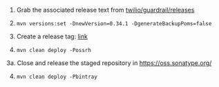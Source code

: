 1. Grab the associated release text from [twilio/guardrail/releases](https://github.com/twilio/guardrail/releases)

2. `mvn versions:set -DnewVersion=0.34.1 -DgenerateBackupPoms=false`

2. Create a release tag: [link](https://github.com/twilio/guardrail-maven-plugin/releases)

3. `mvn clean deploy -Possrh`

3a. Close and release the staged repository in https://oss.sonatype.org/

4. `mvn clean deploy -Pbintray`

